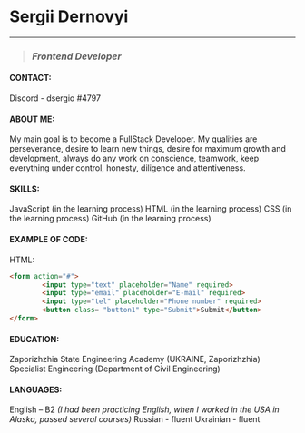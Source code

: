 # **Sergii Dernovyi**
---
>### _Frontend Developer_

#### CONTACT:
Discord - dsergio #4797

#### ABOUT ME:
My main goal is to become a FullStack Developer.
My qualities are perseverance, desire to learn new things, desire for maximum growth and development, always do any work on conscience, teamwork, keep everything under control, honesty, diligence and attentiveness.

#### SKILLS:
JavaScript (in the learning process)
HTML (in the learning process)
CSS (in the learning process)
GitHub (in the learning process)

#### EXAMPLE OF CODE:
HTML:
```html
<form action="#">
		<input type="text" placeholder="Name" required>
		<input type="email" placeholder="E-mail" required>
		<input type="tel" placeholder="Phone number" required>
		<button class= "button1" type="Submit">Submit</button>
</form>
```

#### EDUCATION:
Zaporizhzhia State Engineering Academy (UKRAINE, Zaporizhzhia)
Specialist Engineering (Department of Civil Engineering)

#### LANGUAGES:
English – B2 _(I had been practicing English, when I worked in the USA in Alaska, passed several courses)_
Russian - fluent
Ukrainian - fluent
